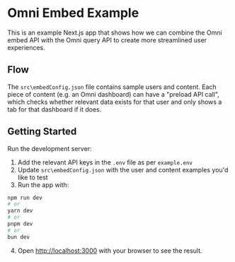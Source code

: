 # Omni Embed Example

This is an example Next.js app that shows how we can combine the Omni embed API with the Omni query API to create more streamlined user experiences.

## Flow

The `src\embedConfig.json` file contains sample users and content. Each piece of content (e.g. an Omni dashboard) can have a "preload API call", which checks whether relevant data exists for that user and only shows a tab for that dashboard if it does.

## Getting Started

Run the development server:

1) Add the relevant API keys in the `.env` file as per `example.env`
2) Update `src\embedConfig.json` with the user and content examples you'd like to test
3) Run the app with:

```bash
npm run dev
# or
yarn dev
# or
pnpm dev
# or
bun dev
```

4) Open [http://localhost:3000](http://localhost:3000) with your browser to see the result.